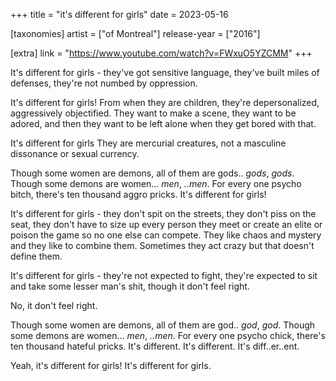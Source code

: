 +++
title = "it's different for girls"
date = 2023-05-16

[taxonomies]
artist = ["of Montreal"]
release-year = ["2016"]

[extra]
link = "https://www.youtube.com/watch?v=FWxuO5YZCMM"
+++

It's different for girls -
they've got sensitive language,
they've built miles of defenses,
they're not numbed by oppression.

It's different for girls!
From when they are children, they're depersonalized,
aggressively objectified.
They want to make a scene,
they want to be adored,
and then they want to be left alone when they get bored with that.

It's different for girls
<span class="l1">They are mercurial creatures, not a masculine dissonance
or sexual currency.</span>

<span class="l1">Though some women are demons, all of them are gods.. _gods_, _gods_.</span>
Though some demons are women... _men_, _..men_.
For every one psycho bitch, there's ten thousand aggro pricks.
It's different for girls!

It's different for girls -
they don't spit on the streets,
they don't piss on the seat,
<span class="l1">they don't have to size up every person they meet
or create an elite
or poison the game so no one else can compete.</span>
They like chaos and mystery
and they like to combine them.
Sometimes they act crazy
but that doesn't define them.

It's different for girls -
they're not expected to fight,
they're expected to sit and take some lesser man's shit,
though it don't feel right.

No, it don't feel right.

Though some women are demons, all of them are god.. _god_, _god_.
Though some demons are women... _men_, _..men_.
For every one psycho chick, there's ten thousand hateful pricks.
It's different.
It's different.
It's diff..er..ent.

Yeah, it's different for girls!
It's different for girls.
